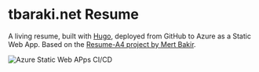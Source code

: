 # tbaraki.net Resume

A living resume, built with [Hugo](https://gohugo.io), deployed from GitHub to Azure as a Static Web App. Based on the [Resume-A4 project by Mert Bakir](https://gitlab.com/mertbakir/resume-a4).

![Azure Static Web APps CI/CD](https://github.com/tbaraki/tbarakidotnet-resume/actions/workflows/azure-static-web-apps-ashy-pebble-0c012c810.yml/badge.svg)